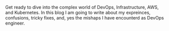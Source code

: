 Get ready to dive into the complex world of DevOps, Infrastructure, AWS, and Kubernetes. In this blog I am going to write about my expreinces,  confusions, tricky fixes, and, yes the mishaps I have encounterd as DevOps engineer.
